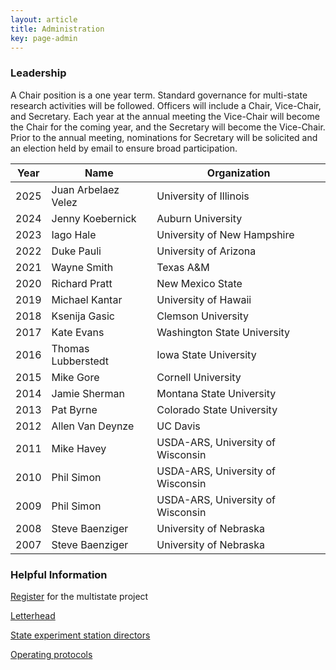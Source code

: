 ```yaml
---
layout: article
title: Administration
key: page-admin
---
```



### Leadership

A Chair position is a one year term. Standard governance for multi-state research activities will be followed. Officers will include a Chair, Vice-Chair, and Secretary. Each year at the annual meeting the Vice-Chair will become the Chair for the coming year, and the Secretary will become the Vice-Chair. Prior to the annual meeting, nominations for Secretary will be solicited and an election held by email to ensure broad participation.

| Year  | Name               | Organization                      |
|-------|--------------------|-----------------------------------|
| 2025  | Juan Arbelaez Velez| University of Illinois            |
| 2024  | Jenny Koebernick   | Auburn University                 |
| 2023  | Iago Hale          | University of New Hampshire       |
| 2022  | Duke Pauli         | University of Arizona             |
| 2021  | Wayne Smith        | Texas A&M                         |
| 2020  | Richard Pratt      | New Mexico State                  |
| 2019  | Michael Kantar     | University of Hawaii              |
| 2018  | Ksenija Gasic      | Clemson University                |
| 2017  | Kate Evans         | Washington State University       |
| 2016  | Thomas Lubberstedt | Iowa State University             |
| 2015  | Mike Gore          | Cornell University                |
| 2014  | Jamie Sherman      | Montana State University          |
| 2013  | Pat Byrne          | Colorado State University         |
| 2012  | Allen Van Deynze   | UC Davis                          |
| 2011  | Mike Havey         | USDA-ARS, University of Wisconsin |
| 2010  | Phil Simon         | USDA-ARS, University of Wisconsin |
| 2009  | Phil Simon         | USDA-ARS, University of Wisconsin |
| 2008  | Steve Baenziger    | University of Nebraska            |
| 2007  | Steve Baenziger    | University of Nebraska            |


### Helpful Information

[Register](/register) for the multistate project

[Letterhead](/assets/administration/PBCC_letterhead.docx)

[State experiment station directors](/assets/administration/State_directors_6_23_2023.xlsx)

[Operating protocols](/assets/administration/PBCC_operating_document.pdf)
